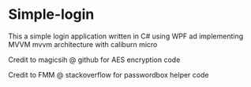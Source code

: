 # Simple-login

This a simple login application  written in C#  using WPF ad implementing MVVM mvvm architecture with caliburn micro


Credit   to magicsih @ github  for AES encryption code

Credit to FMM @ stackoverflow for passwordbox helper code

